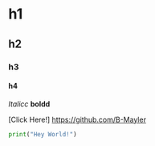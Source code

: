 # h1
## h2
### h3
#### h4

*Italicc*
__boldd__


[Click Here!] https://github.com/B-Mayler

```python
print("Hey World!")
```

